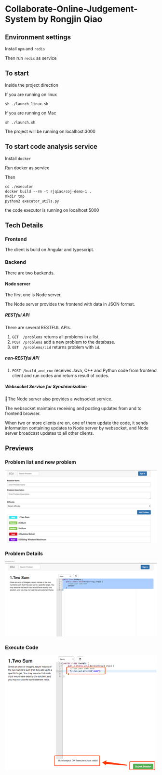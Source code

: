 # Collaborate-Online-Judgement-System by Rongjin Qiao


## Environment settings
Install `npm` and `redis`

Then run `redis` as service

## To start

Inside the project direction

If you are running on linux
```
sh ./launch_linux.sh
```
If you are running on Mac
```
sh ./launch.sh
```

The project will be running on localhost:3000

## To start code analysis service

Install `docker`

Run docker as service

Then
```
cd ./executor
docker build --rm -t rjqiao/coj-demo-1 .
mkdir tmp
python2 executor_utils.py
```

the code executor is running on localhost:5000

## Tech Details
### Frontend
The client is build on Angular and typescript.


### Backend
There are two backends.

#### Node server
The first one is Node server.

The Node server provides the frontend with data in JSON format.

##### RESTful API
There are several RESTFUL APIs.
1. `GET  /problems` returns all problems in a list.
2. `POST /problems` add a new problem to the database.
3. `GET  /problems/:id` returns problem with `id`.

##### non-RESTful API
1. `POST /build_and_run` receives Java, C++ and Python code from frontend client and run codes and returns result of codes.

##### Websocket Service for Synchronization
The Node server also provides a websocket service.

The websocket maintains receiving and posting updates from and to frontend browser.

When two or more clients are on, one of them update the code, it sends information containing updates to Node server by websocket, and Node server broadcast updates to all other clients.

## Previews

### Problem list and new problem
![Preview](./previews/ProblemList.png)

### Problem Details
![Preview](./previews/ProblemDetails.png)

### Execute Code
![Preview](./previews/Executing.png)


